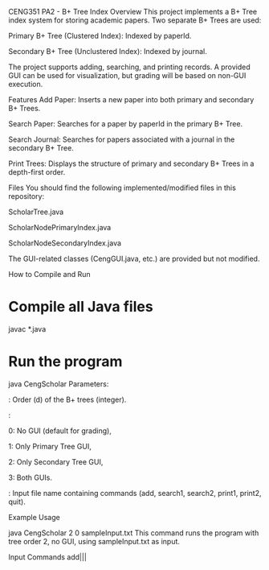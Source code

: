 CENG351 PA2 - B+ Tree Index
Overview
This project implements a B+ Tree index system for storing academic papers. Two separate B+ Trees are used:

Primary B+ Tree (Clustered Index): Indexed by paperId.

Secondary B+ Tree (Unclustered Index): Indexed by journal.

The project supports adding, searching, and printing records. A provided GUI can be used for visualization, but grading will be based on non-GUI execution.

Features
Add Paper: Inserts a new paper into both primary and secondary B+ Trees.

Search Paper: Searches for a paper by paperId in the primary B+ Tree.

Search Journal: Searches for papers associated with a journal in the secondary B+ Tree.

Print Trees: Displays the structure of primary and secondary B+ Trees in a depth-first order.

Files
You should find the following implemented/modified files in this repository:

ScholarTree.java

ScholarNodePrimaryIndex.java

ScholarNodeSecondaryIndex.java

The GUI-related classes (CengGUI.java, etc.) are provided but not modified.

How to Compile and Run

# Compile all Java files
javac *.java

# Run the program
java CengScholar <order> <guiOptions> <inputFileName>
Parameters:

<order>: Order (d) of the B+ trees (integer).

<guiOptions>:

0: No GUI (default for grading),

1: Only Primary Tree GUI,

2: Only Secondary Tree GUI,

3: Both GUIs.

<inputFileName>: Input file name containing commands (add, search1, search2, print1, print2, quit).

Example Usage

java CengScholar 2 0 sampleInput.txt
This command runs the program with tree order 2, no GUI, using sampleInput.txt as input.

Input Commands
add|<paperId>|<journal>|<title>|<author>|

search1|<paperId>

search2|<journal>

print1

print2

quit
